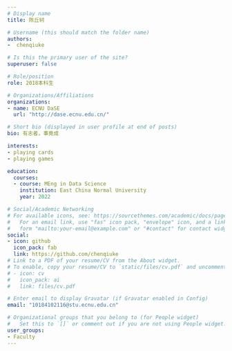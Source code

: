 ```yaml
---
# Display name
title: 陈丘轲

# Username (this should match the folder name)
authors:
-  chenqiuke

# Is this the primary user of the site?
superuser: false

# Role/position
role: 2018本科生

# Organizations/Affiliations
organizations:
- name: ECNU DaSE
  url: "http://dase.ecnu.edu.cn/"

# Short bio (displayed in user profile at end of posts)
bio: 有志者，事竟成

interests:
- playing cards
- playing games

education:
  courses:
  - course: MEng in Data Science
    institution: East China Normal University
    year: 2022

# Social/Academic Networking
# For available icons, see: https://sourcethemes.com/academic/docs/page-builder/#icons
#   For an email link, use "fas" icon pack, "envelope" icon, and a link in the
#   form "mailto:your-email@example.com" or "#contact" for contact widget.
social:
- icon: github
  icon_pack: fab
  link: https://github.com/chenqiuke
# Link to a PDF of your resume/CV from the About widget.
# To enable, copy your resume/CV to `static/files/cv.pdf` and uncomment the lines below.
# - icon: cv
#   icon_pack: ai
#   link: files/cv.pdf

# Enter email to display Gravatar (if Gravatar enabled in Config)
email: "10184102116@stu.ecnu.edu.cn"

# Organizational groups that you belong to (for People widget)
#   Set this to `[]` or comment out if you are not using People widget.
user_groups:
- Faculty
---
```

